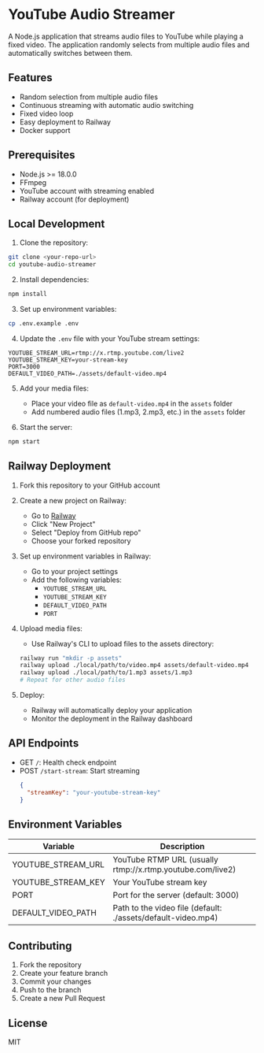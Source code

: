 # YouTube Audio Streamer

A Node.js application that streams audio files to YouTube while playing a fixed video. The application randomly selects from multiple audio files and automatically switches between them.

## Features

- Random selection from multiple audio files
- Continuous streaming with automatic audio switching
- Fixed video loop
- Easy deployment to Railway
- Docker support

## Prerequisites

- Node.js >= 18.0.0
- FFmpeg
- YouTube account with streaming enabled
- Railway account (for deployment)

## Local Development

1. Clone the repository:
```bash
git clone <your-repo-url>
cd youtube-audio-streamer
```

2. Install dependencies:
```bash
npm install
```

3. Set up environment variables:
```bash
cp .env.example .env
```

4. Update the `.env` file with your YouTube stream settings:
```
YOUTUBE_STREAM_URL=rtmp://x.rtmp.youtube.com/live2
YOUTUBE_STREAM_KEY=your-stream-key
PORT=3000
DEFAULT_VIDEO_PATH=./assets/default-video.mp4
```

5. Add your media files:
   - Place your video file as `default-video.mp4` in the `assets` folder
   - Add numbered audio files (1.mp3, 2.mp3, etc.) in the `assets` folder

6. Start the server:
```bash
npm start
```

## Railway Deployment

1. Fork this repository to your GitHub account

2. Create a new project on Railway:
   - Go to [Railway](https://railway.app/)
   - Click "New Project"
   - Select "Deploy from GitHub repo"
   - Choose your forked repository

3. Set up environment variables in Railway:
   - Go to your project settings
   - Add the following variables:
     - `YOUTUBE_STREAM_URL`
     - `YOUTUBE_STREAM_KEY`
     - `DEFAULT_VIDEO_PATH`
     - `PORT`

4. Upload media files:
   - Use Railway's CLI to upload files to the assets directory:
   ```bash
   railway run "mkdir -p assets"
   railway upload ./local/path/to/video.mp4 assets/default-video.mp4
   railway upload ./local/path/to/1.mp3 assets/1.mp3
   # Repeat for other audio files
   ```

5. Deploy:
   - Railway will automatically deploy your application
   - Monitor the deployment in the Railway dashboard

## API Endpoints

- GET `/`: Health check endpoint
- POST `/start-stream`: Start streaming
  ```json
  {
    "streamKey": "your-youtube-stream-key"
  }
  ```

## Environment Variables

| Variable | Description |
|----------|-------------|
| YOUTUBE_STREAM_URL | YouTube RTMP URL (usually rtmp://x.rtmp.youtube.com/live2) |
| YOUTUBE_STREAM_KEY | Your YouTube stream key |
| PORT | Port for the server (default: 3000) |
| DEFAULT_VIDEO_PATH | Path to the video file (default: ./assets/default-video.mp4) |

## Contributing

1. Fork the repository
2. Create your feature branch
3. Commit your changes
4. Push to the branch
5. Create a new Pull Request

## License

MIT
